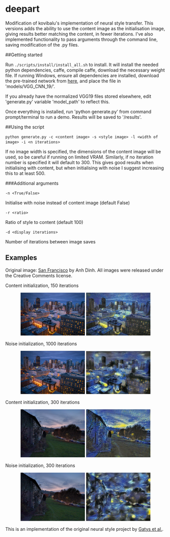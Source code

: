 # deepart 

Modification of kovibalu's implementation of neural style transfer. This versions adds the ability to use the content image as the initialisation image, giving results better matching the content, in fewer iterations. I've also implemented functionality to pass arguments through the command line, saving modification of the .py files.

##Getting started

Run `./scripts/install/install_all.sh` to install. It will install the needed python dependencies, caffe, compile caffe, download the necessary weight file. If running Windows, ensure all dependencies are installed, download the pre-trained network from [here](http://bethgelab.org/media/uploads/deeptextures/vgg_normalised.caffemodel), and place the file in 'models/VGG_CNN_19/'.

If you already have the normalized VGG19 files stored elsewhere, edit 'generate.py' variable 'model_path' to reflect this.

Once everything is installed, run 'python generate.py' from command prompt/terminal to run a demo. Results will be saved to '/results'.

##Using the script

```
python generate.py -c <content image> -s <style image> -l <width of image> -i <n iterations>
```
If no image width is specified, the dimensions of the content image will be used, so be careful if running on limited VRAM.
Similarly, if no iteration number is specified it will default to 300. This gives good results when initialising with content, but when initialising with noise I suggest increasing this to at least 500.

###Additional arguments
```
-n <True/False>
``` 
Initialise with noise instead of content image (default False)
```
-r <ratio>
``` 
Ratio of style to content (default 100)
```
-d <display iterations>
``` 
Number of iterations between image saves

## Examples

Original image: [San Francisco](https://www.flickr.com/photos/anhgemus-photography/15377047497) by Anh Dinh. All images were released under the Creative Comments license.

Content initialization, 150 iterations
<p align="center">
<img src="https://raw.githubusercontent.com/jtc42/deepart/master/images/sanfrancisco.jpg" width="40%"/>
<img src="https://raw.githubusercontent.com/jtc42/deepart/master/results/sanfran-content-150-it.jpg" width="40%"/>
</p>

Noise initialization, 1000 iterations
<p align="center">
<img src="https://raw.githubusercontent.com/jtc42/deepart/master/images/sanfrancisco.jpg" width="40%"/>
<img src="https://raw.githubusercontent.com/jtc42/deepart/master/results/sanfran-noise-1000-it.jpg" width="40%"/>
</p>

Content initialization, 300 iterations
<p align="center">
<img src="https://raw.githubusercontent.com/jtc42/deepart/master/images/chantry.jpg" width="40%"/>
<img src="https://raw.githubusercontent.com/jtc42/deepart/master/results/chantry-content-300-it.jpg" width="40%"/>
</p>

Noise initialization, 300 iterations
<p align="center">
<img src="https://raw.githubusercontent.com/jtc42/deepart/master/images/chantry.jpg" width="40%"/>
<img src="https://raw.githubusercontent.com/jtc42/deepart/master/results/chantry-noise-300-it.jpg" width="40%"/>
</p>



This is an implementation of the original neural style project by [Gatys et al.](https://arxiv.org/abs/1508.06576).
